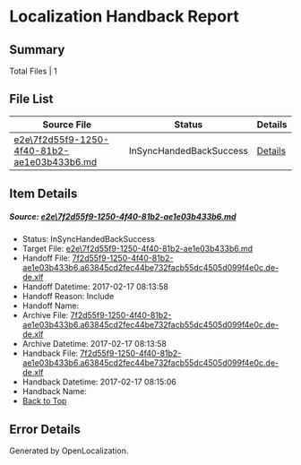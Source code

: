 # <a name='report-top'></a> Localization Handback Report

## Summary
 Total Files | 1

## File List
 Source File | Status | Details 
 ----------- | ------ | ------- 
 [e2e\7f2d55f9-1250-4f40-81b2-ae1e03b433b6.md](https://github.com/OpenLocalizationTestOrg/ol-test0/blob/5e59b3160a26b52b7b1316c984784da9792372f9/e2e/7f2d55f9-1250-4f40-81b2-ae1e03b433b6.md) | InSyncHandedBackSuccess | [Details](#e6716b3b811d93e1e218977020eeb27c08da0f655)

## Item Details
##### <a name='e6716b3b811d93e1e218977020eeb27c08da0f655'></a> Source: [e2e\7f2d55f9-1250-4f40-81b2-ae1e03b433b6.md](https://github.com/OpenLocalizationTestOrg/ol-test0/blob/5e59b3160a26b52b7b1316c984784da9792372f9/e2e/7f2d55f9-1250-4f40-81b2-ae1e03b433b6.md)
* Status: InSyncHandedBackSuccess
* Target File: [e2e\7f2d55f9-1250-4f40-81b2-ae1e03b433b6.md](https://github.com/OpenLocalizationTestOrg/ol-test4-dede/blob/0c805dd82f217e645cd604c354846d1dfdfe5d0f/e2e/7f2d55f9-1250-4f40-81b2-ae1e03b433b6.md)
* Handoff File: [7f2d55f9-1250-4f40-81b2-ae1e03b433b6.a63845cd2fec44be732facb55dc4505d099f4e0c.de-de.xlf](https://github.com/OpenLocalizationTestOrg/ol-test4-handoff/blob/d47de053ba10331351fd4dd4d892cf78285b9c9f/ol-handoff/OpenLocalizationTestOrg/ol-test4-dede/xinjiang/ht/7f2d55f9-1250-4f40-81b2-ae1e03b433b6.a63845cd2fec44be732facb55dc4505d099f4e0c.de-de.xlf)
* Handoff Datetime: 2017-02-17 08:13:58
* Handoff Reason: Include
* Handoff Name: 
* Archive File: [7f2d55f9-1250-4f40-81b2-ae1e03b433b6.a63845cd2fec44be732facb55dc4505d099f4e0c.de-de.xlf](https://github.com/OpenLocalizationTestOrg/ol-test4-handoff/blob/2031e1f4bd690a8ed5c7c628821e58e55a1b1b22/ol-archive/OpenLocalizationTestOrg/ol-test4-dede/xinjiang/ht/7f2d55f9-1250-4f40-81b2-ae1e03b433b6.a63845cd2fec44be732facb55dc4505d099f4e0c.de-de.xlf)
* Archive Datetime: 2017-02-17 08:13:58
* Handback File: [7f2d55f9-1250-4f40-81b2-ae1e03b433b6.a63845cd2fec44be732facb55dc4505d099f4e0c.de-de.xlf](https://github.com/OpenLocalizationTestOrg/ol-test4-handback/blob/ffe8e8a562ef2521015dba9cb76ae4e4d0f33e57/ol-handback/OpenLocalizationTestOrg/ol-test4-dede/xinjiang/ht/7f2d55f9-1250-4f40-81b2-ae1e03b433b6.a63845cd2fec44be732facb55dc4505d099f4e0c.de-de.xlf)
* Handback Datetime: 2017-02-17 08:15:06
* Handback Name: 
* [Back to Top](#report-top)


## Error Details

Generated by OpenLocalization.
